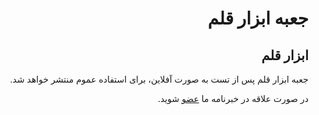 <div dir="rtl">
<h1>جعبه ابزار قلم</h1>

<h2>ابزار قلم</h2>

جعبه ابزار قلم پس از تست به صورت آفلاین، برای استفاده عموم منتشر خواهد شد.

در صورت علاقه در خبرنامه ما <a href="http://eepurl.com/b-zWqj">عضو</a> شوید.
</div>
